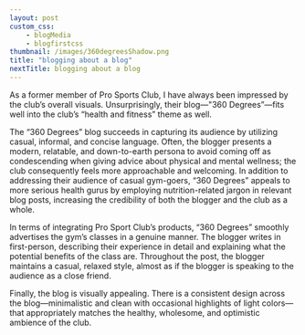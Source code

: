 ```yaml
--- 
layout: post
custom_css: 
    - blogMedia
    - blogfirstcss
thumbnail: /images/360degreesShadow.png
title: "blogging about a blog"
nextTitle: blogging about a blog
---
```


As a former member of Pro Sports Club, I have always been impressed by the club’s overall visuals. Unsurprisingly, their blog—"360 Degrees”—fits well into the club’s “health and fitness” theme as well. 

The “360 Degrees” blog succeeds in capturing its audience by utilizing casual, informal, and concise language. Often, the blogger presents a modern, relatable, and down-to-earth persona to avoid coming off as condescending when giving advice about physical and mental wellness; the club consequently feels more approachable and welcoming. In addition to addressing their audience of casual gym-goers, “360 Degrees” appeals to more serious health gurus by employing nutrition-related jargon in relevant blog posts, increasing the credibility of both the blogger and the club as a whole. 

In terms of integrating Pro Sport Club’s products, “360 Degrees” smoothly advertises the gym’s classes in a genuine manner. The blogger writes in first-person, describing their experience in detail and explaining what the potential benefits of the class are. Throughout the post, the blogger maintains a casual, relaxed style, almost as if the blogger is speaking to the audience as a close friend. 

Finally, the blog is visually appealing. There is a consistent design across the blog—minimalistic and clean with occasional highlights of light colors—that appropriately matches the healthy, wholesome, and optimistic ambience of the club. 

